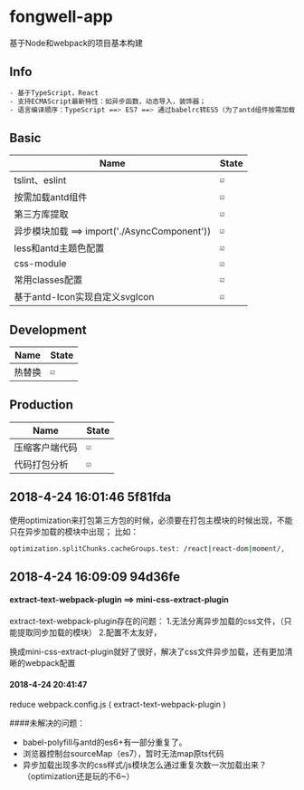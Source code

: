 # fongwell-app
基于Node和webpack的项目基本构建


## Info

```bash
- 基于TypeScript，React
- 支持ECMAScript最新特性：如异步函数，动态导入，装饰器；
- 语言编译顺序：TypeScript ==> ES7 ==> 通过babelrc转ES5（为了antd组件按需加载）
```

## Basic

|Name|State|
|----|----|
|tslint、eslint|`☑️`|
|按需加载antd组件|`☑️`|
|第三方库提取|`☑️`|
|异步模块加载 ==> import('./AsyncComponent'))|`☑️`|
|less和antd主题色配置|`☑️`|
|css-module|`☑️`|
|常用classes配置|`☑️`|
|基于antd-Icon实现自定义svgIcon|`☑️`|


## Development

|Name|State|
|----|----|
|热替换|`☑️`|


## Production

|Name|State|
|----|----|
|压缩客户端代码|`☑️`|
|代码打包分析|`☑️`|

## 2018-4-24 16:01:46  5f81fda

使用optimization来打包第三方包的时候，必须要在打包主模块的时候出现，不能只在异步加载的模块中出现；
比如：

```bash
optimization.splitChunks.cacheGroups.test: /react|react-dom|moment/,   只出现在asyncComponent会在webpack打包的时候报错
```

## 2018-4-24 16:09:09 94d36fe
#### extract-text-webpack-plugin ==> mini-css-extract-plugin

extract-text-webpack-plugin存在的问题：
1.无法分离异步加载的css文件，（只能提取同步加载的模块）
2.配置不太友好，

换成mini-css-extract-plugin就好了很好，解决了css文件异步加载，还有更加清晰的webpack配置

#### 2018-4-24 20:41:47
reduce webpack.config.js ( extract-text-webpack-plugin )


####未解决的问题：
-   babel-polyfill与antd的es6+有一部分重复了。
-   浏览器控制台sourceMap（es7），暂时无法map原ts代码
-   异步加载出现多次的css样式/js模块怎么通过重复次数一次加载出来？（optimization还是玩的不6~）
